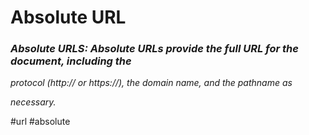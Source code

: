 # Absolute URL

### _Absolute URLS: Absolute URLs provide the full URL for the document, including the_

_protocol (http:// or https://), the domain name, and the pathname as_

_necessary._

#url
#absolute
